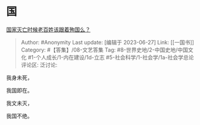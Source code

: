 # 国
[国家灭亡时候老百姓该跟着殉国么？](https://www.zhihu.com/question/608140425/answer/3092959986)

> Author: #Anonymity
> Last update: [编辑于 2023-06-27]
> Link: [[一国书]]
> Category: #【答集】/08-文艺答集
> Tag: #8-世界史地/2-中国史地/中国文化 #1-个人成长/1-内在建设/1d-立志 #5-社会科学/1-社会学/1a-社会学总论 
> 评论区:
> 泛讨论:

我身未死，

我国即在。

我文未灭，

我国不绝。
